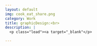 ```yaml
---
layout: default
img: cook_eat_share.png
category: Work
title: graphicDesign:<br>
description: |
  <p class="lead"><a target="_blank"</p>

---
```

